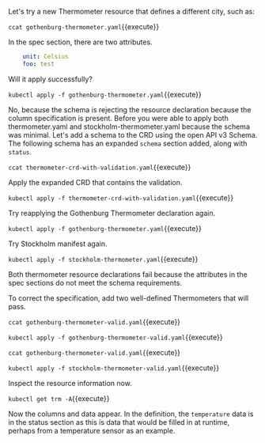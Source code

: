 Let's try a new Thermometer resource that defines a different city, such as:

`ccat gothenburg-thermometer.yaml`{{execute}}

In the spec section, there are two attributes.

```yaml
    unit: Celsius
    foo: test
```

Will it apply successfully?

`kubectl apply -f gothenburg-thermometer.yaml`{{execute}}

No, because the schema is rejecting the resource declaration because the column specification is present. Before you were able to apply both thermometer.yaml and stockholm-thermometer.yaml because the schema was minimal. Let's add a schema to the CRD using the open API v3 Schema. The following schema has an expanded `schema` section added, along with `status`.

`ccat thermometer-crd-with-validation.yaml`{{execute}}

Apply the expanded CRD that contains the validation.

`kubectl apply -f thermometer-crd-with-validation.yaml`{{execute}}

Try reapplying the Gothenburg Thermometer declaration again.

`kubectl apply -f gothenburg-thermometer.yaml`{{execute}}

Try Stockholm manifest again.

`kubectl apply -f stockholm-thermometer.yaml`{{execute}}

Both thermometer resource declarations fail because the attributes in the spec sections do not meet the schema requirements.

To correct the specification, add two well-defined Thermometers that will pass.

`ccat gothenburg-thermometer-valid.yaml`{{execute}}

`kubectl apply -f gothenburg-thermometer-valid.yaml`{{execute}}

`ccat gothenburg-thermometer-valid.yaml`{{execute}}

`kubectl apply -f stockholm-thermometer-valid.yaml`{{execute}}

Inspect the resource information now.

`kubectl get trm -A`{{execute}}

Now the columns and data appear. In the definition, the `temperature` data is in the status section as this is data that would be filled in at runtime, perhaps from a temperature sensor as an example.
